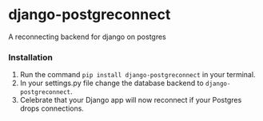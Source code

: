 # django-postgreconnect
A reconnecting backend for django on postgres

### Installation

1. Run the command `pip install django-postgreconnect` in your terminal.
2. In your settings.py file change the database backend to `django-postgreconnect`.
3. Celebrate that your Django app will now reconnect if your Postgres drops connections. 
